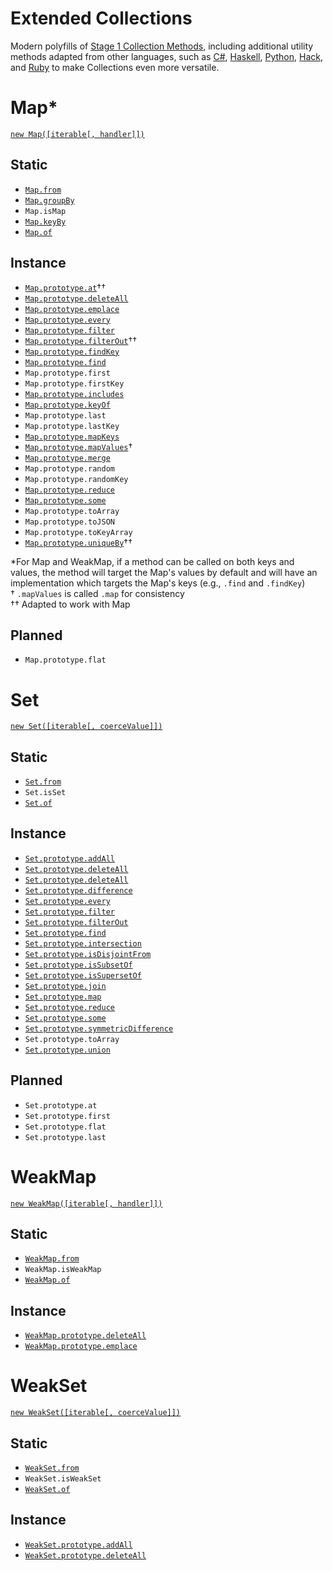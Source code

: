 # Extended Collections

Modern polyfills of [Stage 1 Collection Methods](https://github.com/zloirock/core-js#new-collections-methods), including additional utility methods adapted from other languages, such as [C#](https://docs.microsoft.com/en-us/dotnet/api/system.collections.generic.hashset-1?view=net-5.0), [Haskell](http://hackage.haskell.org/package/containers-0.5.10.2/docs/Data-Set.html), [Python](https://docs.python.org/3.6/library/stdtypes.html#set), [Hack](https://docs.hhvm.com/hack/reference/class/HH.Set/), and [Ruby](https://ruby-doc.org/stdlib-2.5.0/libdoc/set/rdoc/Set.html) to make Collections even more versatile.

<!-- markdownlint-disable-next-line -->
# Map\*

[`new Map([iterable[, handler]])`](https://tc39.es/proposal-collection-normalization/#normalization-ops)

## Static

- [`Map.from`](https://tc39.es/proposal-setmap-offrom/#sec-map.from)
- [`Map.groupBy`](https://tc39.es/proposal-collection-methods/#Map.groupBy)
- `Map.isMap`
- [`Map.keyBy`](https://tc39.es/proposal-collection-methods/#Map.keyBy)
- [`Map.of`](https://tc39.es/proposal-setmap-offrom/#sec-map.of)
  
## Instance

- [`Map.prototype.at`](https://tc39.es/proposal-relative-indexing-method/)††
- [`Map.prototype.deleteAll`](https://tc39.es/proposal-collection-methods/#Map.prototype.deleteAll)
- [`Map.prototype.emplace`](https://tc39.es/proposal-upsert/#sec-map.prototype.emplace)
- [`Map.prototype.every`](https://tc39.es/proposal-collection-methods/#Map.prototype.every)
- [`Map.prototype.filter`](https://tc39.es/proposal-collection-methods/#Map.prototype.filter)
- [`Map.prototype.filterOut`](https://github.com/tc39/proposal-array-filtering)††
- [`Map.prototype.findKey`](https://tc39.es/proposal-collection-methods/#Map.prototype.findKey)
- [`Map.prototype.find`](https://tc39.es/proposal-collection-methods/#Map.prototype.find)
- `Map.prototype.first`
- `Map.prototype.firstKey`
- [`Map.prototype.includes`](https://tc39.es/proposal-collection-methods/#Map.prototype.includes)
- [`Map.prototype.keyOf`](https://tc39.es/proposal-collection-methods/#Map.prototype.keyOf)
- `Map.prototype.last`
- `Map.prototype.lastKey`
- [`Map.prototype.mapKeys`](https://tc39.es/proposal-collection-methods/#Map.prototype.mapKeys)
- [`Map.prototype.mapValues`](https://tc39.es/proposal-collection-methods/#Map.prototype.mapValues)†
- [`Map.prototype.merge`](https://tc39.es/proposal-collection-methods/#Map.prototype.merge)
- `Map.prototype.random`
- `Map.prototype.randomKey`
- [`Map.prototype.reduce`](https://tc39.es/proposal-collection-methods/#Map.prototype.reduce)
- [`Map.prototype.some`](https://tc39.es/proposal-collection-methods/#Map.prototype.some)
- `Map.prototype.toArray`
- `Map.prototype.toJSON`
- `Map.prototype.toKeyArray`
- [`Map.prototype.uniqueBy`](https://github.com/tc39/proposal-array-unique)††

\*For Map and WeakMap, if a method can be called on both keys and values, the method will target the Map's values by default and will have an implementation which targets the Map's keys (e.g., `.find` and `.findKey`)  
† `.mapValues` is called `.map` for consistency  
†† Adapted to work with Map

## Planned

- `Map.prototype.flat`

<!-- markdownlint-disable-next-line -->
# Set

[`new Set([iterable[, coerceValue]])`](https://tc39.es/proposal-collection-normalization/#normalization-ops)

<!-- markdownlint-disable-next-line -->
## Static

- [`Set.from`](https://tc39.es/proposal-setmap-offrom/#sec-set.from)
- `Set.isSet`
- [`Set.of`](https://tc39.es/proposal-setmap-offrom/#sec-set.of)

<!-- markdownlint-disable-next-line -->
## Instance

- [`Set.prototype.addAll`](https://tc39.es/proposal-collection-methods/#Set.prototype.addAll)
- [`Set.prototype.deleteAll`](https://tc39.es/proposal-collection-methods/#Set.prototype.deleteAll)
- [`Set.prototype.deleteAll`](https://tc39.es/proposal-collection-methods/#Set.prototype.deleteAll)
- [`Set.prototype.difference`](https://tc39.es/proposal-set-methods/#Set.prototype.difference)
- [`Set.prototype.every`](https://tc39.es/proposal-collection-methods/#Set.prototype.every)
- [`Set.prototype.filter`](https://tc39.es/proposal-collection-methods/#Set.prototype.filter)
- [`Set.prototype.filterOut`](https://github.com/tc39/proposal-array-filtering)
- [`Set.prototype.find`](https://tc39.es/proposal-collection-methods/#Set.prototype.find)
- [`Set.prototype.intersection`](https://tc39.es/proposal-set-methods/#Set.prototype.intersection)
- [`Set.prototype.isDisjointFrom`](https://tc39.es/proposal-set-methods/#Set.prototype.isDisjointFrom)
- [`Set.prototype.isSubsetOf`](https://tc39.es/proposal-set-methods/#Set.prototype.isSubsetOf)
- [`Set.prototype.isSupersetOf`](https://tc39.es/proposal-set-methods/#Set.prototype.isSupersetOf)
- [`Set.prototype.join`](https://tc39.es/proposal-collection-methods/#Set.prototype.join)
- [`Set.prototype.map`](https://tc39.es/proposal-collection-methods/#Set.prototype.map)
- [`Set.prototype.reduce`](https://tc39.es/proposal-collection-methods/#Set.prototype.reduce)
- [`Set.prototype.some`](https://tc39.es/proposal-collection-methods/#Set.prototype.some)
- [`Set.prototype.symmetricDifference`](https://tc39.es/proposal-set-methods/#Set.prototype.symmetricDifference)
- `Set.prototype.toArray`
- [`Set.prototype.union`](https://tc39.es/proposal-set-methods/#Set.prototype.union)

<!-- markdownlint-disable-next-line -->
## Planned

- `Set.prototype.at`
- `Set.prototype.first`
- `Set.prototype.flat`
- `Set.prototype.last`
  
<!-- markdownlint-disable-next-line -->
# WeakMap

[`new WeakMap([iterable[, handler]])`](https://tc39.es/proposal-collection-normalization/#normalization-ops)

<!-- markdownlint-disable-next-line -->
## Static

- [`WeakMap.from`](https://tc39.es/proposal-setmap-offrom/#sec-weakmap.from)
- `WeakMap.isWeakMap`
- [`WeakMap.of`](https://tc39.es/proposal-setmap-offrom/#sec-weakmap.of)

<!-- markdownlint-disable-next-line -->
## Instance

- [`WeakMap.prototype.deleteAll`](https://tc39.es/proposal-collection-methods/#WeakMap.prototype.deleteAll)
- [`WeakMap.prototype.emplace`](https://tc39.es/proposal-upsert/#sec-weakmap.prototype.emplace)

<!-- markdownlint-disable-next-line -->
# WeakSet

[`new WeakSet([iterable[, coerceValue]])`](https://tc39.es/proposal-collection-normalization/#normalization-ops)

<!-- markdownlint-disable-next-line -->
## Static

- [`WeakSet.from`](https://tc39.es/proposal-setmap-offrom/#sec-weakset.from)
- `WeakSet.isWeakSet`
- [`WeakSet.of`](https://tc39.es/proposal-setmap-offrom/#sec-weakset.of)

<!-- markdownlint-disable-next-line -->
## Instance

- [`WeakSet.prototype.addAll`](https://tc39.es/proposal-collection-methods/#WeakSet.prototype.addAll)
- [`WeakSet.prototype.deleteAll`](https://tc39.es/proposal-collection-methods/#WeakSet.prototype.deleteAll)
